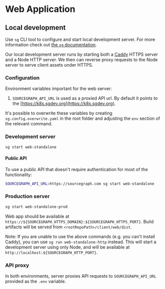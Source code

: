 # Web Application

## Local development

Use `sg` CLI tool to configure and start local development server. For more information check out [the `sg` documentation](https://docs.sourcegraph.com/dev/background-information/sg).

Our local development server runs by starting both a [Caddy](https://caddyserver.com/) HTTPS server and a Node HTTP server. We then can reverse proxy requests to the Node server to serve client assets under HTTPS.

### Configuration

Environment variables important for the web server:

1. `SOURCEGRAPH_API_URL` is used as a proxied API url. By default it points to the [https://k8s.sgdev.org](https://k8s.sgdev.org).

It's possible to overwrite these variables by creating `sg.config.overwrite.yaml` in the root folder and adjusting the `env` section of the relevant command.

### Development server

```sh
sg start web-standalone
```

#### Public API

To use a public API that doesn't require authentication for most of the functionality:

```sh
SOURCEGRAPH_API_URL=https://sourcegraph.com sg start web-standalone
```

### Production server

```sh
sg start web-standalone-prod
```

Web app should be available at `https://${SOURCEGRAPH_HTTPS_DOMAIN}:${SOURCEGRAPH_HTTPS_PORT}`. Build artifacts will be served from `<rootRepoPath>/client/web/dist`.

Note: If you are unable to use the above commands (e.g. you can't install Caddy), you can use `sg run web-standalone-http` instead. This will start a development server using only Node, and will be available at `http://localhost:${SOURCEGRAPH_HTTP_PORT}`.

### API proxy

In both environments, server proxies API requests to `SOURCEGRAPH_API_URL` provided as the `.env` variable.
